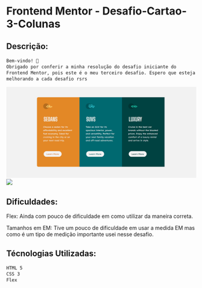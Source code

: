 # Frontend Mentor - Desafio-Cartao-3-Colunas
## Descrição:
    Bem-vindo! 👋
    Obrigado por conferir a minha resolução do desafio iniciante do Frontend Mentor, pois este é o meu terceiro desafio. Espero que esteja melhorando a cada desafio rsrs
    
<img src="./src/images/img-desktop.png">
<img src="./src/images/img-mobile.gif">



## Dificuldades:
   Flex: Ainda com pouco de dificuldade em como utilizar da maneira correta.
   
   Tamanhos em EM: Tive um pouco de dificuldade em usar a medida EM mas como é um tipo de medição importante usei nesse desafio.
   

## Técnologias Utilizadas:
    HTML 5
    CSS 3
    Flex
